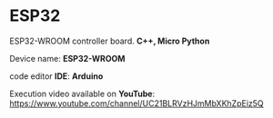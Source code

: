 # ESP32
ESP32-WROOM controller board. **C++, Micro Python**

Device name: **ESP32-WROOM**

code editor **IDE**: **Arduino**

Execution video available on **YouTube**: https://www.youtube.com/channel/UC21BLRVzHJmMbXKhZpEiz5Q